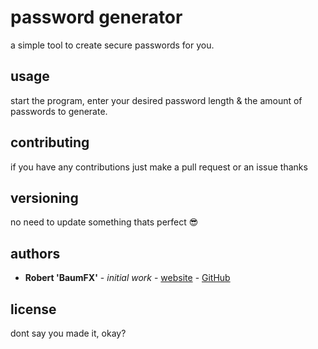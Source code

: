 # password generator

a simple tool to create secure passwords for you.

## usage

start the program, enter your desired password length & the amount of passwords to generate.

## contributing

if you have any contributions just make a pull request or an issue thanks

## versioning

no need to update something thats perfect :sunglasses:

## authors

* **Robert 'BaumFX'** - *initial work* - [website](https://baumfx.xyz) - [GitHub](https://github.com/BaumFX)

## license

dont say you made it, okay?
